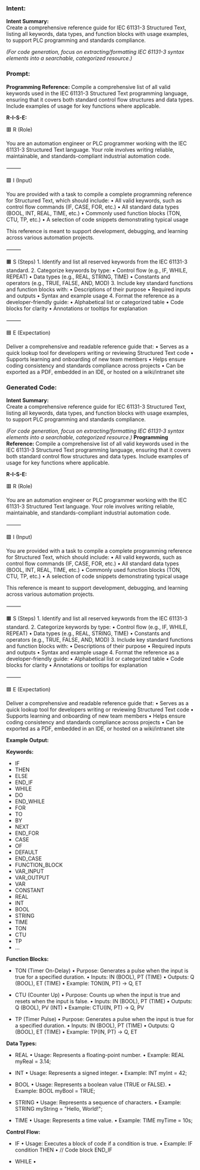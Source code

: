 ### Intent:
**Intent Summary:**  
Create a comprehensive reference guide for IEC 61131-3 Structured Text, listing all keywords, data types, and function blocks with usage examples, to support PLC programming and standards compliance.  

*(For code generation, focus on extracting/formatting IEC 61131-3 syntax elements into a searchable, categorized resource.)*

### Prompt:
**Programming Reference:**
Compile a comprehensive list of all valid keywords used in the IEC 61131-3 Structured Text programming language, ensuring that it covers both standard control flow structures and data types. Include examples of usage for key functions where applicable.

**R-I-S-E:**

🟥 R (Role)

You are an automation engineer or PLC programmer working with the IEC 61131-3 Structured Text language. Your role involves writing reliable, maintainable, and standards-compliant industrial automation code.

⸻

🟩 I (Input)

You are provided with a task to compile a complete programming reference for Structured Text, which should include:
	•	All valid keywords, such as control flow commands (IF, CASE, FOR, etc.)
	•	All standard data types (BOOL, INT, REAL, TIME, etc.)
	•	Commonly used function blocks (TON, CTU, TP, etc.)
	•	A selection of code snippets demonstrating typical usage

This reference is meant to support development, debugging, and learning across various automation projects.

⸻

🟧 S (Steps)
	1.	Identify and list all reserved keywords from the IEC 61131-3 standard.
	2.	Categorize keywords by type:
	•	Control flow (e.g., IF, WHILE, REPEAT)
	•	Data types (e.g., REAL, STRING, TIME)
	•	Constants and operators (e.g., TRUE, FALSE, AND, MOD)
	3.	Include key standard functions and function blocks with:
	•	Descriptions of their purpose
	•	Required inputs and outputs
	•	Syntax and example usage
	4.	Format the reference as a developer-friendly guide:
	•	Alphabetical list or categorized table
	•	Code blocks for clarity
	•	Annotations or tooltips for explanation

⸻

🟦 E (Expectation)

Deliver a comprehensive and readable reference guide that:
	•	Serves as a quick lookup tool for developers writing or reviewing Structured Text code
	•	Supports learning and onboarding of new team members
	•	Helps ensure coding consistency and standards compliance across projects
	•	Can be exported as a PDF, embedded in an IDE, or hosted on a wiki/intranet site

### Generated Code:
**Intent Summary:**  
Create a comprehensive reference guide for IEC 61131-3 Structured Text, listing all keywords, data types, and function blocks with usage examples, to support PLC programming and standards compliance.  

*(For code generation, focus on extracting/formatting IEC 61131-3 syntax elements into a searchable, categorized resource.)*
**Programming Reference:**
Compile a comprehensive list of all valid keywords used in the IEC 61131-3 Structured Text programming language, ensuring that it covers both standard control flow structures and data types. Include examples of usage for key functions where applicable.

**R-I-S-E:**

🟥 R (Role)

You are an automation engineer or PLC programmer working with the IEC 61131-3 Structured Text language. Your role involves writing reliable, maintainable, and standards-compliant industrial automation code.

⸻

🟩 I (Input)

You are provided with a task to compile a complete programming reference for Structured Text, which should include:
	•	All valid keywords, such as control flow commands (IF, CASE, FOR, etc.)
	•	All standard data types (BOOL, INT, REAL, TIME, etc.)
	•	Commonly used function blocks (TON, CTU, TP, etc.)
	•	A selection of code snippets demonstrating typical usage

This reference is meant to support development, debugging, and learning across various automation projects.

⸻

🟧 S (Steps)
	1.	Identify and list all reserved keywords from the IEC 61131-3 standard.
	2.	Categorize keywords by type:
	•	Control flow (e.g., IF, WHILE, REPEAT)
	•	Data types (e.g., REAL, STRING, TIME)
	•	Constants and operators (e.g., TRUE, FALSE, AND, MOD)
	3.	Include key standard functions and function blocks with:
	•	Descriptions of their purpose
	•	Required inputs and outputs
	•	Syntax and example usage
	4.	Format the reference as a developer-friendly guide:
	•	Alphabetical list or categorized table
	•	Code blocks for clarity
	•	Annotations or tooltips for explanation

⸻

🟦 E (Expectation)

Deliver a comprehensive and readable reference guide that:
	•	Serves as a quick lookup tool for developers writing or reviewing Structured Text code
	•	Supports learning and onboarding of new team members
	•	Helps ensure coding consistency and standards compliance across projects
	•	Can be exported as a PDF, embedded in an IDE, or hosted on a wiki/intranet site

**Example Output:**

**Keywords:**
- IF
- THEN
- ELSE
- END_IF
- WHILE
- DO
- END_WHILE
- FOR
- TO
- BY
- NEXT
- END_FOR
- CASE
- OF
- DEFAULT
- END_CASE
- FUNCTION_BLOCK
- VAR_INPUT
- VAR_OUTPUT
- VAR
- CONSTANT
- REAL
- INT
- BOOL
- STRING
- TIME
- TON
- CTU
- TP
- ...

**Function Blocks:**
- TON (Timer On-Delay)
	•	Purpose: Generates a pulse when the input is true for a specified duration.
	•	Inputs: IN (BOOL), PT (TIME)
	•	Outputs: Q (BOOL), ET (TIME)
	•	Example: TON(IN, PT) -> Q, ET

- CTU (Counter Up)
	•	Purpose: Counts up when the input is true and resets when the input is false.
	•	Inputs: IN (BOOL), PT (TIME)
	•	Outputs: Q (BOOL), PV (INT)
	•	Example: CTU(IN, PT) -> Q, PV

- TP (Timer Pulse)
	•	Purpose: Generates a pulse when the input is true for a specified duration.
	•	Inputs: IN (BOOL), PT (TIME)
	•	Outputs: Q (BOOL), ET (TIME)
	•	Example: TP(IN, PT) -> Q, ET

**Data Types:**
- REAL
	•	Usage: Represents a floating-point number.
	•	Example: REAL myReal = 3.14;

- INT
	•	Usage: Represents a signed integer.
	•	Example: INT myInt = 42;

- BOOL
	•	Usage: Represents a boolean value (TRUE or FALSE).
	•	Example: BOOL myBool = TRUE;

- STRING
	•	Usage: Represents a sequence of characters.
	•	Example: STRING myString = "Hello, World!";

- TIME
	•	Usage: Represents a time value.
	•	Example: TIME myTime = 10s;

**Control Flow:**
- IF
	•	Usage: Executes a block of code if a condition is true.
	•	Example: IF condition THEN
		•	// Code block
		END_IF

- WHILE
	•
